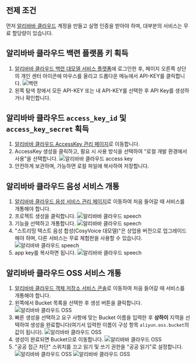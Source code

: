 ## 전제 조건
먼저 [알리바바 클라우드](https://www.aliyun.com) 계정을 만들고 실명 인증을 받아야 하며, 대부분의 서비스는 무료 할당량이 있습니다.

## 알리바바 클라우드 백련 플랫폼 키 획득
1. [알리바바 클라우드 백련 대모델 서비스 플랫폼](https://bailian.console.aliyun.com/)에 로그인한 후, 페이지 오른쪽 상단의 개인 센터 아이콘에 마우스를 올리고 드롭다운 메뉴에서 API-KEY를 클릭합니다.
![백련](/docs/images/bailian_1.png)
2. 왼쪽 탐색 창에서 모든 API-KEY 또는 내 API-KEY를 선택한 후 API Key를 생성하거나 확인합니다.

## 알리바바 클라우드 `access_key_id` 및 `access_key_secret` 획득
1. [알리바바 클라우드 AccessKey 관리 페이지](https://ram.console.aliyun.com/profile/access-keys)로 이동합니다.
2. AccessKey 생성을 클릭하고, 필요 시 사용 방식을 선택하여 "로컬 개발 환경에서 사용"을 선택합니다.
![알리바바 클라우드 access key](/docs/images/aliyun_accesskey_1.png)
3. 안전하게 보관하며, 가능하면 로컬 파일에 복사하여 저장합니다.

## 알리바바 클라우드 음성 서비스 개통
1. [알리바바 클라우드 음성 서비스 관리 페이지](https://nls-portal.console.aliyun.com/applist)로 이동하여 처음 들어갈 때 서비스를 개통해야 합니다.
2. 프로젝트 생성을 클릭합니다.
![알리바바 클라우드 speech](/docs/images/aliyun_speech_1.png)
3. 기능을 선택하고 개통합니다.
![알리바바 클라우드 speech](/docs/images/aliyun_speech_2.png)
4. "스트리밍 텍스트 음성 합성(CosyVoice 대모델)"은 상업용 버전으로 업그레이드해야 하며, 다른 서비스는 무료 체험판을 사용할 수 있습니다.
![알리바바 클라우드 speech](/docs/images/aliyun_speech_3.png)
5. app key를 복사하면 됩니다.
![알리바바 클라우드 speech](/docs/images/aliyun_speech_4.png)

## 알리바바 클라우드 OSS 서비스 개통
1. [알리바바 클라우드 객체 저장소 서비스 콘솔](https://oss.console.aliyun.com/overview)로 이동하여 처음 들어갈 때 서비스를 개통해야 합니다.
2. 왼쪽에서 Bucket 목록을 선택한 후 생성 버튼을 클릭합니다.
![알리바바 클라우드 OSS](/docs/images/aliyun_oss_1.png)
3. 빠른 생성을 선택하고 요구 사항에 맞는 Bucket 이름을 입력한 후 **상하이** 지역을 선택하여 생성을 완료합니다(여기서 입력한 이름이 구성 항목 `aliyun.oss.bucket`의 값이 됩니다).
![알리바바 클라우드 OSS](/docs/images/aliyun_oss_2.png)
4. 생성이 완료되면 Bucket으로 이동합니다.
![알리바바 클라우드 OSS](/docs/images/aliyun_oss_3.png)
5. "공공 접근 차단" 스위치를 끄고 읽기 및 쓰기 권한을 "공공 읽기"로 설정합니다.
![알리바바 클라우드 OSS](/docs/images/aliyun_oss_4.png)
![알리바바 클라우드 OSS](/docs/images/aliyun_oss_5.png)